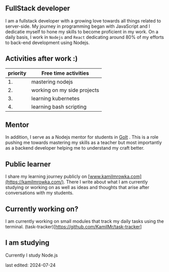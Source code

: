 ## FullStack developer
I am a fullstack developer with a growing love towards all things related to server-side. My journey in programming began with JavaScript and I dedicatie myself to hone my skills to become proficient in my work. 
On a daily basis, I work in `Nodejs` and `React` dedicating around 80% of my efforts to back-end development using Nodejs. 

## Activities after work  :) 

| priority | Free time activities        |
| -------- | --------------------------- |
| 1.       | mastering nodejs            |
| 2.       | working on my side projects |
| 3.       | learning kubernetes         |
| 4.       | learning bash scripting     |

## Mentor
In addition, I serve as a Nodejs mentor for students in [GoIt](https://goit.global/) . This is a role pushing me towards mastering my skills as a teacher but most importantly as a backend developer helping me to understand my craft better. 

## Public learner
I share my learning journey publicly on [www.kamilmrowka.com](https://kamilmrowka.com/). There I write about what I am currently studying or working on as well as ideas and thoughts that arise after conversations with my students.

## Currently working on?
I am currently working on small modules that track my daily tasks using the terminal. 
(task-tracker)[https://github.com/KamilMr/task-tracker]

## I am studying
Currently I study Node.js

last edited: 2024-07-24
